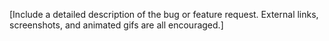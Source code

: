 [Include a detailed description of the bug or feature request.
External links, screenshots, and animated gifs are all encouraged.]
